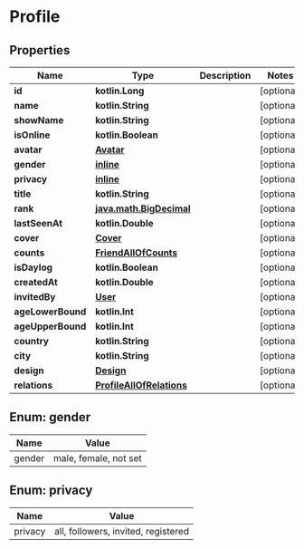 
# Profile

## Properties
Name | Type | Description | Notes
------------ | ------------- | ------------- | -------------
**id** | **kotlin.Long** |  |  [optional]
**name** | **kotlin.String** |  |  [optional]
**showName** | **kotlin.String** |  |  [optional]
**isOnline** | **kotlin.Boolean** |  |  [optional]
**avatar** | [**Avatar**](Avatar.md) |  |  [optional]
**gender** | [**inline**](#Gender) |  |  [optional]
**privacy** | [**inline**](#Privacy) |  |  [optional]
**title** | **kotlin.String** |  |  [optional]
**rank** | [**java.math.BigDecimal**](java.math.BigDecimal.md) |  |  [optional]
**lastSeenAt** | **kotlin.Double** |  |  [optional]
**cover** | [**Cover**](Cover.md) |  |  [optional]
**counts** | [**FriendAllOfCounts**](FriendAllOfCounts.md) |  |  [optional]
**isDaylog** | **kotlin.Boolean** |  |  [optional]
**createdAt** | **kotlin.Double** |  |  [optional]
**invitedBy** | [**User**](User.md) |  |  [optional]
**ageLowerBound** | **kotlin.Int** |  |  [optional]
**ageUpperBound** | **kotlin.Int** |  |  [optional]
**country** | **kotlin.String** |  |  [optional]
**city** | **kotlin.String** |  |  [optional]
**design** | [**Design**](Design.md) |  |  [optional]
**relations** | [**ProfileAllOfRelations**](ProfileAllOfRelations.md) |  |  [optional]


<a name="Gender"></a>
## Enum: gender
Name | Value
---- | -----
gender | male, female, not set


<a name="Privacy"></a>
## Enum: privacy
Name | Value
---- | -----
privacy | all, followers, invited, registered



